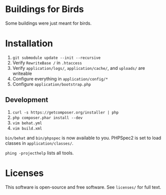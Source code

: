 # Buildings for Birds

Some buildings were just meant for birds.

# Installation

 1. `git submodule update --init --recursive`
 2. Verify `RewriteBase /` in `.htaccess`
 3. Verify `application/logs/`, `application/cache/`, and `uploads/` are writeable
 4. Configure everything in `application/config/*`
 5. Configure `application/bootstrap.php`

## Development

 1. `curl -s https://getcomposer.org/installer | php`
 2. `php composer.phar install --dev`
 3. `vim behat.yml`
 4. `vim build.xml`

`bin/behat` and `bin/phpspec` is now available to you. PHPSpec2 is set to load
classes in `application/classes/`.

`phing -projecthelp` lists all tools.

# Licenses

This software is open-source and free software. See `licenses/` for full text.

